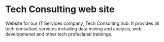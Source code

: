 # Tech Consulting web site

Website for our IT Services company, Tech Consulting hub. It provides all tech consultant services including data mining and analysis, web developmenet and other tech profecianal trainings.
